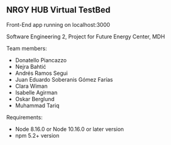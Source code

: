 ## NRGY HUB Virtual TestBed 

Front-End app running on localhost:3000

Software Engineering 2, Project for Future Energy Center, MDH

Team members:
  - Donatello Piancazzo 
  - Nejra Bahtić 
  - Andrés Ramos Segui
  - Juan Eduardo Soberanis Gómez Farías
  - Clara Wiman
  - Isabelle Agirman
  - Oskar Berglund
  - Muhammad Tariq
  
Requirements:
- Node 8.16.0 or Node 10.16.0 or later version
- npm 5.2+ version
